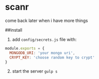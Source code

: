 # scanr
come back later when i have more things

##install
1. add `config/secrets.js` file with:
```javascript
module.exports = {
  MONGODB_URI: 'your mongo uri',
  CRYPT_KEY: 'choose random key to crypt'
}
```
2. start the server
`gulp s`
